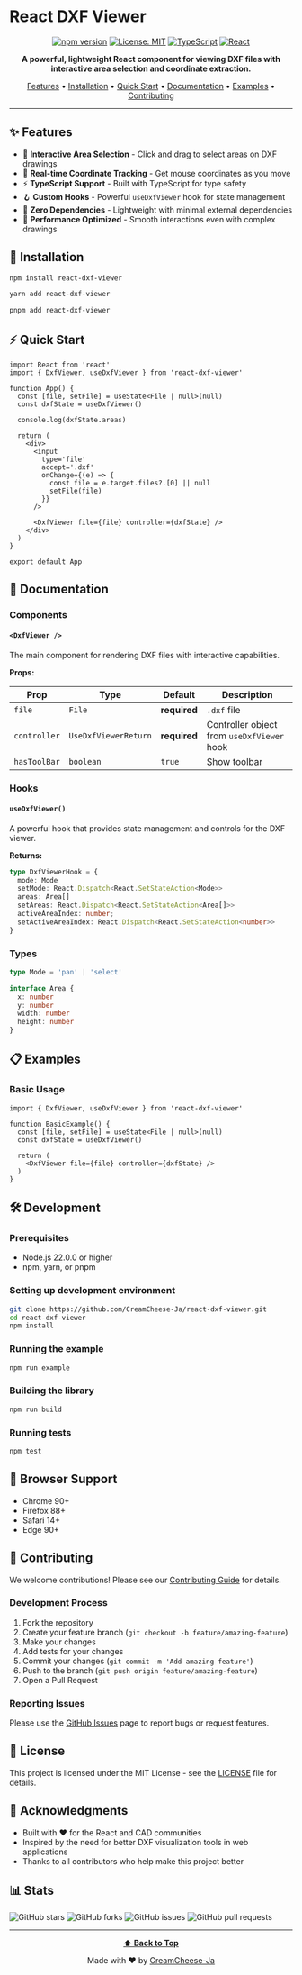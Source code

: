 # React DXF Viewer

<div align="center">

[![npm version](https://badge.fury.io/js/react-dxf-viewer.svg)](https://badge.fury.io/js/react-dxf-viewer) [![License: MIT](https://img.shields.io/badge/License-MIT-yellow.svg)](https://opensource.org/licenses/MIT) [![TypeScript](https://img.shields.io/badge/%3C%2F%3E-TypeScript-%230074c1.svg)](http://www.typescriptlang.org/) [![React](https://img.shields.io/badge/React-18+-61dafb.svg)](https://reactjs.org/)


**A powerful, lightweight React component for viewing DXF files with interactive area selection and coordinate extraction.**

[Features](#features) • [Installation](#installation) • [Quick Start](#quick-start) • [Documentation](#documentation) • [Examples](#examples) • [Contributing](#contributing)

</div>

---

## ✨ Features

- 🎯 **Interactive Area Selection** - Click and drag to select areas on DXF drawings
- 📍 **Real-time Coordinate Tracking** - Get mouse coordinates as you move
- ⚡ **TypeScript Support** - Built with TypeScript for type safety
- 🪝 **Custom Hooks** - Powerful `useDxfViewer` hook for state management
- 🔧 **Zero Dependencies** - Lightweight with minimal external dependencies
- 🚀 **Performance Optimized** - Smooth interactions even with complex drawings

## 🚀 Installation

```bash
npm install react-dxf-viewer
```

```bash
yarn add react-dxf-viewer
```

```bash
pnpm add react-dxf-viewer
```

## ⚡ Quick Start

```tsx
import React from 'react'
import { DxfViewer, useDxfViewer } from 'react-dxf-viewer'

function App() {
  const [file, setFile] = useState<File | null>(null)
  const dxfState = useDxfViewer()

  console.log(dxfState.areas)

  return (
    <div>
      <input
        type='file'
        accept='.dxf'
        onChange={(e) => {
          const file = e.target.files?.[0] || null
          setFile(file)
        }}
      />

      <DxfViewer file={file} controller={dxfState} />
    </div>
  )
}

export default App
```

## 📖 Documentation

### Components

#### `<DxfViewer />`

The main component for rendering DXF files with interactive capabilities.

**Props:**

| Prop | Type | Default | Description |
|------|------|---------|-------------|
| `file` | `File` | **required** | `.dxf` file
| `controller` | `UseDxfViewerReturn` | **required** | Controller object from `useDxfViewer` hook |
| `hasToolBar` | `boolean` | `true` | Show toolbar |

### Hooks

#### `useDxfViewer()`

A powerful hook that provides state management and controls for the DXF viewer.

**Returns:**

```typescript
type DxfViewerHook = {
  mode: Mode
  setMode: React.Dispatch<React.SetStateAction<Mode>>
  areas: Area[]
  setAreas: React.Dispatch<React.SetStateAction<Area[]>>
  activeAreaIndex: number;
  setActiveAreaIndex: React.Dispatch<React.SetStateAction<number>>
}
```

### Types

```typescript
type Mode = 'pan' | 'select'

interface Area {
  x: number
  y: number
  width: number
  height: number
}
```

## 📋 Examples

### Basic Usage

```tsx
import { DxfViewer, useDxfViewer } from 'react-dxf-viewer'

function BasicExample() {
  const [file, setFile] = useState<File | null>(null)
  const dxfState = useDxfViewer()

  return (
    <DxfViewer file={file} controller={dxfState} />
  )
}
```

## 🛠️ Development

### Prerequisites

- Node.js 22.0.0 or higher
- npm, yarn, or pnpm

### Setting up development environment

```bash
git clone https://github.com/CreamCheese-Ja/react-dxf-viewer.git
cd react-dxf-viewer
npm install
```

### Running the example

```bash
npm run example
```

### Building the library

```bash
npm run build
```

### Running tests

```bash
npm test
```

## 📄 Browser Support

- Chrome 90+
- Firefox 88+
- Safari 14+
- Edge 90+

## 🤝 Contributing

We welcome contributions! Please see our [Contributing Guide](CONTRIBUTING.md) for details.

### Development Process

1. Fork the repository
2. Create your feature branch (`git checkout -b feature/amazing-feature`)
3. Make your changes
4. Add tests for your changes
5. Commit your changes (`git commit -m 'Add amazing feature'`)
6. Push to the branch (`git push origin feature/amazing-feature`)
7. Open a Pull Request

### Reporting Issues

Please use the [GitHub Issues](https://github.com/CreamCheese-Ja/react-dxf-viewer/issues) page to report bugs or request features.

## 📝 License

This project is licensed under the MIT License - see the [LICENSE](LICENSE) file for details.

## 🙏 Acknowledgments

- Built with ❤️ for the React and CAD communities
- Inspired by the need for better DXF visualization tools in web applications
- Thanks to all contributors who help make this project better

## 📊 Stats

![GitHub stars](https://img.shields.io/github/stars/CreamCheese-Ja/react-dxf-viewer?style=social)
![GitHub forks](https://img.shields.io/github/forks/CreamCheese-Ja/react-dxf-viewer?style=social)
![GitHub issues](https://img.shields.io/github/issues/CreamCheese-Ja/react-dxf-viewer)
![GitHub pull requests](https://img.shields.io/github/issues-pr/CreamCheese-Ja/react-dxf-viewer)

---

<div align="center">

**[⬆ Back to Top](#react-dxf-viewer)**

Made with ❤️ by [CreamCheese-Ja](https://github.com/CreamCheese-Ja)

</div>
